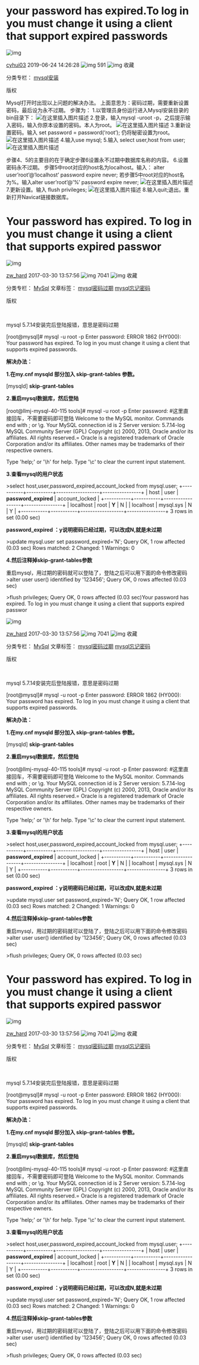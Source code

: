 # your password has expired.To log in you must change it using a client that support expired passwords

![img](https://csdnimg.cn/release/blogv2/dist/pc/img/original.png)

[cyhui03](https://blog.csdn.net/weixin_42281671) 2019-06-24 14:26:28 ![img](https://csdnimg.cn/release/blogv2/dist/pc/img/articleReadEyes.png) 591 ![img](https://csdnimg.cn/release/blogv2/dist/pc/img/tobarCollect.png) 收藏

分类专栏： [mysql安装](https://blog.csdn.net/weixin_42281671/category_9055502.html)

版权

Mysql打开时出现以上问题的解决办法。
上面意思为：密码过期，需要重新设置密码，最后设为永不过期。
步骤为：
1.以管理员身份运行进入Mysql安装目录的bin目录下：
![在这里插入图片描述](https://img-blog.csdnimg.cn/20190624140238717.png)
2.登录，输入mysql -uroot -p，之后提示输入密码，输入你原本设置的密码。本人为root。
![在这里插入图片描述](https://img-blog.csdnimg.cn/20190624140429637.png?x-oss-process=image/watermark,type_ZmFuZ3poZW5naGVpdGk,shadow_10,text_aHR0cHM6Ly9ibG9nLmNzZG4ubmV0L3dlaXhpbl80MjI4MTY3MQ==,size_16,color_FFFFFF,t_70)
3.重新设置密码。输入 set password = password(‘root’); 仍将秘密设置为root。
![在这里插入图片描述](https://img-blog.csdnimg.cn/2019062414071817.png)
4.输入use mysql;
5.输入 select user,host from user;
![在这里插入图片描述](https://img-blog.csdnimg.cn/20190624141100543.png?x-oss-process=image/watermark,type_ZmFuZ3poZW5naGVpdGk,shadow_10,text_aHR0cHM6Ly9ibG9nLmNzZG4ubmV0L3dlaXhpbl80MjI4MTY3MQ==,size_16,color_FFFFFF,t_70)

步骤4、5的主要目的在于确定步骤6设置永不过期中数据库名称的内容。
6.设置密码永不过期。
步骤5中root对应的host名为localhost。输入： alter user’root’@‘localhost’ password expire never;
若步骤5中root对应的host名为%。输入alter user’root’@’%’ password expire never;
![在这里插入图片描述](https://img-blog.csdnimg.cn/20190624141909783.png?x-oss-process=image/watermark,type_ZmFuZ3poZW5naGVpdGk,shadow_10,text_aHR0cHM6Ly9ibG9nLmNzZG4ubmV0L3dlaXhpbl80MjI4MTY3MQ==,size_16,color_FFFFFF,t_70)
7.更新设置。输入 flush privileges;
![在这里插入图片描述](https://img-blog.csdnimg.cn/20190624142015270.png)
8.输入quit;退出。重新打开Navicat链接数据库。

# Your password has expired. To log in you must change it using a client that supports expired passwor

![img](https://csdnimg.cn/release/blogv2/dist/pc/img/original.png)

[zw_hard](https://blog.csdn.net/zhengwei125) 2017-03-30 13:57:56 ![img](https://csdnimg.cn/release/blogv2/dist/pc/img/articleReadEyes.png) 7041 ![img](https://csdnimg.cn/release/blogv2/dist/pc/img/tobarCollect.png) 收藏

分类专栏： [MySql](https://blog.csdn.net/zhengwei125/category_5576255.html) 文章标签： [mysql密码过期](https://www.csdn.net/tags/OtDaMgwsOTEzNC1ibG9n.html) [mysql忘记密码](https://www.csdn.net/tags/MtTaEg2sNTg2OC1ibG9n.html)

版权

﻿﻿

mysql 5.7.14安装完后登陆报错，意思是密码过期

[root@mysql]# mysql -u root -p
Enter password:
ERROR 1862 (HY000): Your password has expired. To log in you must change it using a client that supports expired passwords.


**解决办法：**



**1.在my.cnf mysqld 部分加入 skip-grant-tables 参数。**

[mysqld]
**skip-grant-tables**

**2.重启mysql数据库，然后登陆**

[root@llmj-mysql-40-115 tools]# mysql -u root -p
Enter password:  #这里直接回车，不需要密码即可登陆
Welcome to the MySQL monitor. Commands end with ; or \g.
Your MySQL connection id is 2
Server version: 5.7.14-log MySQL Community Server (GPL)
Copyright (c) 2000, 2013, Oracle and/or its affiliates. All rights reserved.=
Oracle is a registered trademark of Oracle Corporation and/or its
affiliates. Other names may be trademarks of their respective
owners.

Type 'help;' or '\h' for help. Type '\c' to clear the current input statement.

**3.查看mysql的用户状态**

\>select host,user,password_expired,account_locked from mysql.user;
+-----------+-----------+------------------+----------------+
| host   | user   | **password_expired** | account_locked |
+-----------+-----------+------------------+----------------+
| localhost | root   | **Y**        | N       |
| localhost | mysql.sys | N        | Y       |
+-----------+-----------+------------------+----------------+
3 rows in set (0.00 sec)

**password_expired ：y说明密码已经过期，可以改成N,就是未过期**

\>update mysql.user set password_expired='N';
Query OK, 1 row affected (0.03 sec)
Rows matched: 2 Changed: 1 Warnings: 0



**4.然后注释掉skip-grant-tables参数**

重启mysql，用过期的密码就可以登陆了，登陆之后可以用下面的命令修改密码
\>alter user user() identified by '123456';
Query OK, 0 rows affected (0.03 sec)

\>flush privileges;
Query OK, 0 rows affected (0.03 sec)Your password has expired. To log in you must change it using a client that supports expired passwor

![img](https://csdnimg.cn/release/blogv2/dist/pc/img/original.png)

[zw_hard](https://blog.csdn.net/zhengwei125) 2017-03-30 13:57:56 ![img](https://csdnimg.cn/release/blogv2/dist/pc/img/articleReadEyes.png) 7041 ![img](https://csdnimg.cn/release/blogv2/dist/pc/img/tobarCollect.png) 收藏

分类专栏： [MySql](https://blog.csdn.net/zhengwei125/category_5576255.html) 文章标签： [mysql密码过期](https://www.csdn.net/tags/OtDaMgwsOTEzNC1ibG9n.html) [mysql忘记密码](https://www.csdn.net/tags/MtTaEg2sNTg2OC1ibG9n.html)

版权

﻿﻿

mysql 5.7.14安装完后登陆报错，意思是密码过期

[root@mysql]# mysql -u root -p
Enter password:
ERROR 1862 (HY000): Your password has expired. To log in you must change it using a client that supports expired passwords.


**解决办法：**



**1.在my.cnf mysqld 部分加入 skip-grant-tables 参数。**

[mysqld]
**skip-grant-tables**

**2.重启mysql数据库，然后登陆**

[root@llmj-mysql-40-115 tools]# mysql -u root -p
Enter password:  #这里直接回车，不需要密码即可登陆
Welcome to the MySQL monitor. Commands end with ; or \g.
Your MySQL connection id is 2
Server version: 5.7.14-log MySQL Community Server (GPL)
Copyright (c) 2000, 2013, Oracle and/or its affiliates. All rights reserved.=
Oracle is a registered trademark of Oracle Corporation and/or its
affiliates. Other names may be trademarks of their respective
owners.

Type 'help;' or '\h' for help. Type '\c' to clear the current input statement.

**3.查看mysql的用户状态**

\>select host,user,password_expired,account_locked from mysql.user;
+-----------+-----------+------------------+----------------+
| host   | user   | **password_expired** | account_locked |
+-----------+-----------+------------------+----------------+
| localhost | root   | **Y**        | N       |
| localhost | mysql.sys | N        | Y       |
+-----------+-----------+------------------+----------------+
3 rows in set (0.00 sec)

**password_expired ：y说明密码已经过期，可以改成N,就是未过期**

\>update mysql.user set password_expired='N';
Query OK, 1 row affected (0.03 sec)
Rows matched: 2 Changed: 1 Warnings: 0



**4.然后注释掉skip-grant-tables参数**

重启mysql，用过期的密码就可以登陆了，登陆之后可以用下面的命令修改密码
\>alter user user() identified by '123456';
Query OK, 0 rows affected (0.03 sec)

\>flush privileges;
Query OK, 0 rows affected (0.03 sec)

# Your password has expired. To log in you must change it using a client that supports expired passwor

![img](https://csdnimg.cn/release/blogv2/dist/pc/img/original.png)

[zw_hard](https://blog.csdn.net/zhengwei125) 2017-03-30 13:57:56 ![img](https://csdnimg.cn/release/blogv2/dist/pc/img/articleReadEyes.png) 7041 ![img](https://csdnimg.cn/release/blogv2/dist/pc/img/tobarCollect.png) 收藏

分类专栏： [MySql](https://blog.csdn.net/zhengwei125/category_5576255.html) 文章标签： [mysql密码过期](https://www.csdn.net/tags/OtDaMgwsOTEzNC1ibG9n.html) [mysql忘记密码](https://www.csdn.net/tags/MtTaEg2sNTg2OC1ibG9n.html)

版权

﻿﻿

mysql 5.7.14安装完后登陆报错，意思是密码过期

[root@mysql]# mysql -u root -p
Enter password:
ERROR 1862 (HY000): Your password has expired. To log in you must change it using a client that supports expired passwords.


**解决办法：**



**1.在my.cnf mysqld 部分加入 skip-grant-tables 参数。**

[mysqld]
**skip-grant-tables**

**2.重启mysql数据库，然后登陆**

[root@llmj-mysql-40-115 tools]# mysql -u root -p
Enter password:  #这里直接回车，不需要密码即可登陆
Welcome to the MySQL monitor. Commands end with ; or \g.
Your MySQL connection id is 2
Server version: 5.7.14-log MySQL Community Server (GPL)
Copyright (c) 2000, 2013, Oracle and/or its affiliates. All rights reserved.=
Oracle is a registered trademark of Oracle Corporation and/or its
affiliates. Other names may be trademarks of their respective
owners.

Type 'help;' or '\h' for help. Type '\c' to clear the current input statement.

**3.查看mysql的用户状态**

\>select host,user,password_expired,account_locked from mysql.user;
+-----------+-----------+------------------+----------------+
| host   | user   | **password_expired** | account_locked |
+-----------+-----------+------------------+----------------+
| localhost | root   | **Y**        | N       |
| localhost | mysql.sys | N        | Y       |
+-----------+-----------+------------------+----------------+
3 rows in set (0.00 sec)

**password_expired ：y说明密码已经过期，可以改成N,就是未过期**

\>update mysql.user set password_expired='N';
Query OK, 1 row affected (0.03 sec)
Rows matched: 2 Changed: 1 Warnings: 0



**4.然后注释掉skip-grant-tables参数**

重启mysql，用过期的密码就可以登陆了，登陆之后可以用下面的命令修改密码
\>alter user user() identified by '123456';
Query OK, 0 rows affected (0.03 sec)

\>flush privileges;
Query OK, 0 rows affected (0.03 sec)